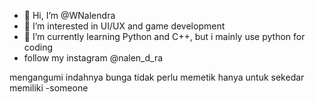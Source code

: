 - 👋 Hi, I’m @WNalendra
- 👀 I’m interested in UI/UX and game development
- 🌱 I’m currently learning Python and C++,
      but i mainly use python for coding
-  follow my instagram @nalen_d_ra

mengangumi indahnya bunga tidak perlu memetik hanya untuk sekedar memiliki -someone
<!---
WNalendra/WNalendra is a ✨ special ✨ repository because its `README.md` (this file) appears on your GitHub profile.
You can click the Preview link to take a look at your changes.
--->
